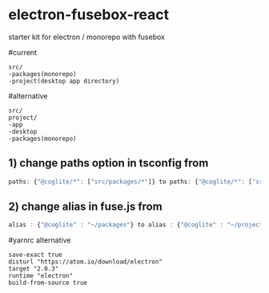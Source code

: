 # electron-fusebox-react
starter kit for electron / monorepo with fusebox

#current
```text
src/
-packages(monorepo)
-project(desktop app directory)
```

#alternative
```text
src/
project/
-app
-desktop
-packages(monorepo)
```
## 1) change paths option in tsconfig from 
```js
paths: {"@coglite/*": ["src/packages/*"]} to paths: {"@coglite/*": ["src/project/packages/*"]}
```
## 2) change alias in fuse.js from 
```js
alias : {"@coglite" : "~/packages"} to alias : {"@coglite" : "~/project/packages"}
```



#yarnrc alternative
```text
save-exact true
disturl "https://atom.io/download/electron"
target "2.0.3"
runtime "electron"
build-from-source true
```